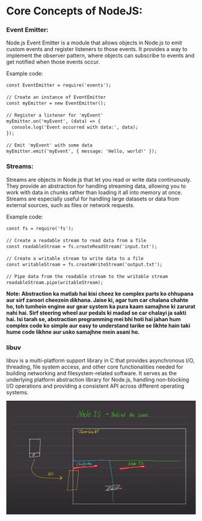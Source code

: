 # Core Concepts of NodeJS:

### Event Emitter:
Node.js Event Emitter is a module that allows objects in Node.js to emit custom events and register listeners to those events. It provides a way to implement the observer pattern, where objects can subscribe to events and get notified when those events occur.

Example code:
```
const EventEmitter = require('events');

// Create an instance of EventEmitter
const myEmitter = new EventEmitter();

// Register a listener for 'myEvent'
myEmitter.on('myEvent', (data) => {
  console.log('Event occurred with data:', data);
});

// Emit 'myEvent' with some data
myEmitter.emit('myEvent', { message: 'Hello, world!' });
```

### Streams:
Streams are objects in Node.js that let you read or write data continuously. They provide an abstraction for handling streaming data, allowing you to work with data in chunks rather than loading it all into memory at once. Streams are especially useful for handling large datasets or data from external sources, such as files or network requests.

Example code:
```
const fs = require('fs');

// Create a readable stream to read data from a file
const readableStream = fs.createReadStream('input.txt');

// Create a writable stream to write data to a file
const writableStream = fs.createWriteStream('output.txt');

// Pipe data from the readable stream to the writable stream
readableStream.pipe(writableStream);
```

**Note: Abstraction ka matlab hai kisi cheez ke complex parts ko chhupana aur sirf zaroori cheezein dikhana. Jaise ki, agar tum car chalana chahte ho, toh tumhein engine aur gear system ka pura kaam samajhne ki zarurat nahi hai. Sirf steering wheel aur pedals ki madad se car chalayi ja sakti hai. Isi tarah se, abstraction programming mei bhi hoti hai jahan hum complex code ko simple aur easy to understand tarike se likhte hain taki hume code likhne aur usko samajhne mein asani ho.**

### libuv
libuv is a multi-platform support library in C that provides asynchronous I/O, threading, file system access, and other core functionalities needed for building networking and filesystem-related software. It serves as the underlying platform abstraction library for Node.js, handling non-blocking I/O operations and providing a consistent API across different operating systems.

![Simple Architecture](./pics/simple.png)

